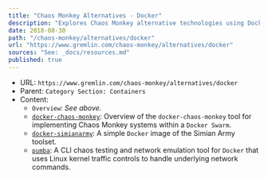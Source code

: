 ```yaml
---
title: "Chaos Monkey Alternatives - Docker"
description: "Explores Chaos Monkey alternative technologies using Docker."
date: 2018-08-30
path: "/chaos-monkey/alternatives/docker"
url: "https://www.gremlin.com/chaos-monkey/alternatives/docker"
sources: "See: _docs/resources.md"
published: true
---
```


- URL: `https://www.gremlin.com/chaos-monkey/alternatives/docker`
- Parent: `Category Section: Containers`
- Content:
  - `Overview`: _See above._
  - [`docker-chaos-monkey`](https://github.com/titpetric/docker-chaos-monkey): Overview of the `docker-chaos-monkey` tool for implementing Chaos Monkey systems within a `Docker Swarm`.
  - [`docker-simianarmy`](https://github.com/mlafeldt/docker-simianarmy): A simple `Docker` image of the Simian Army toolset.
  - [`pumba`](https://github.com/alexei-led/pumba): A CLI chaos testing and network emulation tool for `Docker` that uses Linux kernel traffic controls to handle underlying network commands.

[/]:                                    /gremlin-chaos-monkey/
[/advanced-tips]:                       /gremlin-chaos-monkey/advanced-tips
[/alternatives]:                        /gremlin-chaos-monkey/alternatives
[/alternatives/azure]:                  /gremlin-chaos-monkey/alternatives/azure
[/alternatives/docker]:                 /gremlin-chaos-monkey/alternatives/docker
[/alternatives/google-cloud-platform]:  /gremlin-chaos-monkey/alternatives/google-cloud-platform
[/alternatives/kubernetes]:             /gremlin-chaos-monkey/alternatives/kubernetes
[/alternatives/openshift]:              /gremlin-chaos-monkey/alternatives/openshift
[/alternatives/private-cloud]:          /gremlin-chaos-monkey/alternatives/private-cloud
[/alternatives/spring-boot]:            /gremlin-chaos-monkey/alternatives/spring-boot
[/alternatives/vmware]:                 /gremlin-chaos-monkey/alternatives/vmware
[/developer-tutorial]:                  /gremlin-chaos-monkey/developer-tutorial
[/downloads-resources]:                 /gremlin-chaos-monkey/downloads-resources
[/origin-netflix]:                      /gremlin-chaos-monkey/origin-netflix
[/simian-army]:                         /gremlin-chaos-monkey/simian-army